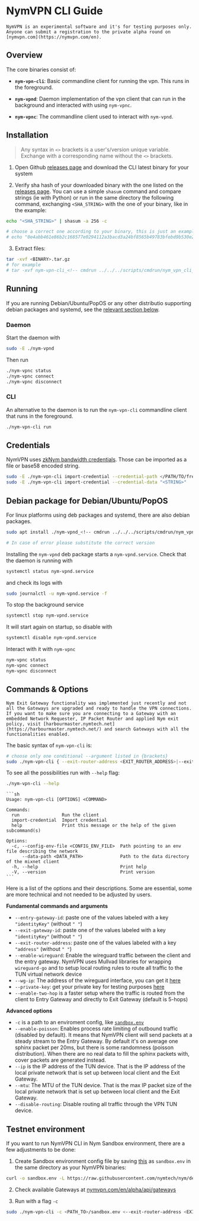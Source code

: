 # NymVPN CLI Guide

```admonish info
NymVPN is an experimental software and it's for testing purposes only. Anyone can submit a registration to the private alpha round on [nymvpn.com](https://nymvpn.com/en).
```

## Overview

The core binaries consist of:

- **`nym-vpn-cli`**: Basic commandline client for running the vpn. This runs in the foreground.

- **`nym-vpnd`**: Daemon implementation of the vpn client that can run in the background and interacted with using `nym-vpnc`.

- **`nym-vpnc`**: The commandline client used to interact with `nym-vpnd`.


## Installation

> Any syntax in `<>` brackets is a user's/version unique variable. Exchange with a corresponding name without the `<>` brackets.

1. Open Github [releases page]({{nym_vpn_releases}}) and download the CLI latest binary for your system

2. Verify sha hash of your downloaded binary with the one listed on the [releases page]({{nym_vpn_releases}}). You can use a simple `shasum` command and compare strings (ie with Python) or run in the same directory the following command, exchanging `<SHA_STRING>` with the one of your binary, like in the example:
```sh
echo "<SHA_STRING>" | shasum -a 256 -c

# choose a correct one according to your binary, this is just an example
# echo "0e4abb461e86b2c168577e0294112a3bacd3a24bf8565b49783bfebd9b530e23  nym-vpn-cli_<!-- cmdrun ../../../scripts/cmdrun/nym_vpn_cli_version.sh -->_ubuntu-22.04_amd64.tar.gz" | shasum -a 256 -c
```

3. Extract files:
```sh
tar -xvf <BINARY>.tar.gz
# for example
# tar -xvf nym-vpn-cli_<!-- cmdrun ../../../scripts/cmdrun/nym_vpn_cli_version.sh -->_ubuntu-22.04_x86_64.tar.gz
```

## Running

If you are running Debian/Ubuntu/PopOS or any other distributio supporting debian packages and systemd, see the [relevant section below](#debian-package-for-debianubuntupopos).

### Daemon

Start the daemon with

```sh
sudo -E ./nym-vpnd
```

Then run

```sh
./nym-vpnc status
./nym-vpnc connect
./nym-vpnc disconnect
```

### CLI

An alternative to the daemon is to run the `nym-vpn-cli` commandline client that runs in the foreground.
```sh
./nym-vpn-cli run
```

## Credentials

NymVPN uses [zkNym bandwidth credentials](https://nymtech.net/docs/bandwidth-credentials.html). Those can be imported as a file or base58 encoded string.


```sh
sudo -E ./nym-vpn-cli import-credential --credential-path </PATH/TO/freepass.nym>
sudo -E ./nym-vpn-cli import-credential --credential-data "<STRING>"
```

## Debian package for Debian/Ubuntu/PopOS

For linux platforms using deb packages and systemd, there are also debian packages.

```sh
sudo apt install ./nym-vpnd_<!-- cmdrun ../../../scripts/cmdrun/nym_vpn_cli_version.sh -->-1_amd64.deb ./nym-vpnc_<!-- cmdrun ../../../scripts/cmdrun/nym_vpn_cli_version.sh -->-1_amd64.deb

# In case of error please substitute the correct version
```

Installing the `nym-vpnd` deb package starts a `nym-vpnd.service`. Check that the daemon is running with
```sh
systemctl status nym-vpnd.service
```
and check its logs with
```sh
sudo journalctl -u nym-vpnd.service -f
```
To stop the background service
```sh
systemctl stop nym-vpnd.service
```
It will start again on startup, so disable with
```sh
systemctl disable nym-vpnd.service
```

Interact with it with `nym-vpnc`
```sh
nym-vpnc status
nym-vpnc connect
nym-vpnc disconnect
```

## Commands & Options

```admonish note
Nym Exit Gateway functionality was implemented just recently and not all the Gateways are upgraded and ready to handle the VPN connections. If you want to make sure you are connecting to a Gateway with an embedded Network Requester, IP Packet Router and applied Nym exit policy, visit [harbourmaster.nymtech.net](https://harbourmaster.nymtech.net/) and search Gateways with all the functionalities enabled.
```

The basic syntax of `nym-vpn-cli` is:
```sh
# choose only one conditional --argument listed in {brackets}
sudo ./nym-vpn-cli { --exit-router-address <EXIT_ROUTER_ADDRESS>|--exit-gateway-id <EXIT_GATEWAY_ID>|--exit-gateway-country <EXIT_GATEWAY_COUNTRY> }
```

To see all the possibilities run with `--help` flag:
```sh
./nym-vpn-cli --help
```
~~~admonish example collapsible=true title="Console output"
```sh
Usage: nym-vpn-cli [OPTIONS] <COMMAND>

Commands:
  run                Run the client
  import-credential  Import credential
  help               Print this message or the help of the given subcommand(s)

Options:
  -c, --config-env-file <CONFIG_ENV_FILE>  Path pointing to an env file describing the network
      --data-path <DATA_PATH>              Path to the data directory of the mixnet client
  -h, --help                               Print help
  -V, --version                            Print version
```
~~~

Here is a list of the options and their descriptions. Some are essential, some are more technical and not needed to be adjusted by users.

**Fundamental commands and arguments**

- `--entry-gateway-id`: paste one of the values labeled with a key `"identityKey"` (without `" "`)
- `--exit-gateway-id`: paste one of the values labeled with a key `"identityKey"` (without `" "`)
- `--exit-router-address`: paste one of the values labeled with a key `"address"` (without `" "`)
- `--enable-wireguard`: Enable the wireguard traffic between the client and the entry gateway. NymVPN uses Mullvad libraries for wrapping `wireguard-go` and to setup local routing rules to route all traffic to the TUN virtual network device
- `--wg-ip`: The address of the wireguard interface, you can get it [here](https://nymvpn.com/en/alpha)
- `--private-key`: get your private key for testing purposes [here](https://nymvpn.com/en/alpha)
- `--enable-two-hop` is a faster setup where the traffic is routed from the client to Entry Gateway and directly to Exit Gateway (default is 5-hops)

**Advanced options**

- `-c` is a path to an enviroment config, like [`sandbox.env`](https://raw.githubusercontent.com/nymtech/nym/develop/envs/sandbox.env)
- `--enable-poisson`: Enables process rate limiting of outbound traffic (disabled by default). It means that NymVPN client will send packets at a steady stream to the Entry Gateway. By default it's on average one sphinx packet per 20ms, but there is some randomness (poisson distribution). When there are no real data to fill the sphinx packets with, cover packets are generated instead.
- `--ip` is the IP address of the TUN device. That is the IP address of the local private network that is set up between local client and the Exit Gateway.
- `--mtu`: The MTU of the TUN device. That is the max IP packet size of the local private network that is set up between local client and the Exit Gateway.
- `--disable-routing`: Disable routing all traffic through the VPN TUN device.

## Testnet environment

If you want to run NymVPN CLI in Nym Sandbox environment, there are a few adjustments to be done:

1. Create Sandbox environment config file by saving [this](https://raw.githubusercontent.com/nymtech/nym/develop/envs/sandbox.env) as `sandbox.env` in the same directory as your NymVPN binaries:
```sh
curl -o sandbox.env -L https://raw.githubusercontent.com/nymtech/nym/develop/envs/sandbox.env
```

2. Check available Gateways at [nymvpn.com/en/alpha/api/gateways](https://nymvpn.com/en/alpha/api/gateways)

3. Run with a flag `-c`
```sh
sudo ./nym-vpn-cli -c <PATH_TO>/sandbox.env <--exit-router-address <EXIT_ROUTER_ADDRESS>|--exit-gateway-id <EXIT_GATEWAY_ID>|--exit-gateway-country <EXIT_GATEWAY_COUNTRY>>
```
